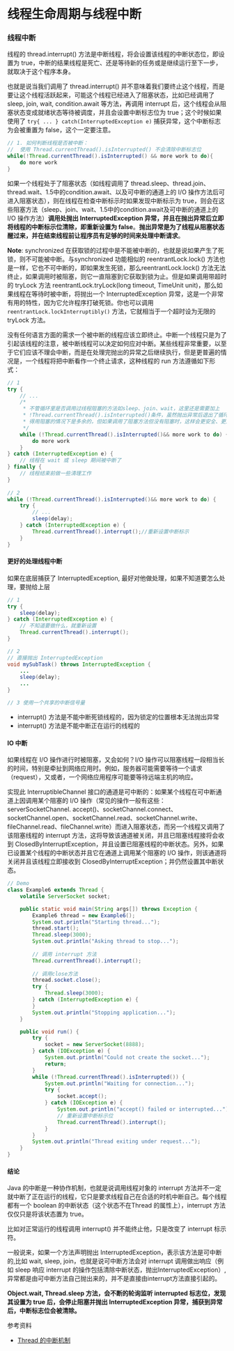 # 线程生命周期与线程中断

### 线程中断

线程的 thread.interrupt\(\) 方法是中断线程，将会设置该线程的中断状态位，即设置为 true，中断的结果线程是死亡、还是等待新的任务或是继续运行至下一步，就取决于这个程序本身。

也就是说当我们调用了 thread.interrupt\(\) 并不意味着我们要终止这个线程，而是要让这个线程活跃起来，可能这个线程已经进入了阻塞状态，比如已经调用了 sleep, join, wait, condition.await 等方法，再调用 interrupt 后，这个线程会从阻塞状态变成就绪状态等待被调度，并且会设置中断标志位为 true；这个时候如果使用了 `try{ ... } catch(InterruptedException e)` 捕获异常，这个中断标志为会被重置为 false，这个一定要注意。

```java
// 1. 如何判断线程是否被中断：
//  使用 Thread.currentThread().isInterrupted() 不会清除中断标志位
while(!Thread.currentThread().isInterrupted() && more work to do){
    do more work
}

```

如果一个线程处于了阻塞状态（如线程调用了 thread.sleep、thread.join、thread.wait、1.5中的condition.await、以及可中断的通道上的  I/O  操作方法后可进入阻塞状态），则在线程在检查中断标示时如果发现中断标示为 true，则会在这些阻塞方法（sleep、join、wait、1.5中的condition.await及可中断的通道上的 I/O 操作方法）**调用处抛出 InterruptedException 异常，并且在抛出异常后立即将线程的中断标示位清除，即重新设置为 false**。**抛出异常是为了线程从阻塞状态醒过来，并在结束线程前让程序员有足够的时间来处理中断请求**。

**Note**: synchronized 在获取锁的过程中是不能被中断的，也就是说如果产生了死锁，则不可能被中断。与synchronized 功能相似的 reentrantLock.lock\(\) 方法也是一样，它也不可中断的，即如果发生死锁，那么reentrantLock.lock\(\) 方法无法终止，如果调用时被阻塞，则它一直阻塞到它获取到锁为止。但是如果调用带超时的 tryLock 方法 reentrantLock.tryLock\(long timeout, TimeUnit unit\)，那么如果线程在等待时被中断，将抛出一个 InterruptedException 异常，这是一个非常有用的特性，因为它允许程序打破死锁。你也可以调用 `reentrantLock.lockInterruptibly()` 方法，它就相当于一个超时设为无限的 tryLock 方法。

没有任何语言方面的需求一个被中断的线程应该立即终止。中断一个线程只是为了引起该线程的注意，被中断线程可以决定如何应对中断。某些线程非常重要，以至于它们应该不理会中断，而是在处理完抛出的异常之后继续执行，但是更普遍的情况是，一个线程将把中断看作一个终止请求，这种线程的 run 方法遵循如下形式：

```java
// 1
try {
    // ...
    /*
     * 不管循环里是否调用过线程阻塞的方法如sleep、join、wait，这里还是需要加上
     * !Thread.currentThread().isInterrupted()条件，虽然抛出异常后退出了循环，显
     * 得用阻塞的情况下是多余的，但如果调用了阻塞方法但没有阻塞时，这样会更安全、更及时。
     */
    while (!Thread.currentThread().isInterrupted()&& more work to do) {
        do more work 
    }
} catch (InterruptedException e) {
    // 线程在 wait 或 sleep 期间被中断了
} finally {
    // 线程结束前做一些清理工作
}
    
// 2
while (!Thread.currentThread().isInterrupted()&& more work to do) {
    try {
        // ...
        sleep(delay);
    } catch (InterruptedException e) {
        Thread.currentThread().interrupt();//重新设置中断标示
    }
}
```

#### 更好的处理线程中断

如果在底层捕获了 InterruptedException, 最好对他做处理，如果不知道要怎么处理，要抛给上层

```java
// 1
try {
    sleep(delay);
} catch (InterruptedException e) {
    // 不知道要做什么，就重新设置
    Thread.currentThread().interrupt();
}

// 2
// 直接抛出 InterruptedException
void mySubTask() throws InterruptedException {
    ...
    sleep(delay);
    ...
}

// 3 使用一个共享的中断信号量

```

* interrupt\(\) 方法是不能中断死锁线程的，因为锁定的位置根本无法抛出异常
* interrupt\(\) 方法是不能中断正在运行的线程的

#### IO 中断

如果线程在 I/O 操作进行时被阻塞，又会如何？I/O 操作可以阻塞线程一段相当长的时间，特别是牵扯到网络应用时。例如，服务器可能需要等待一个请求（request），又或者，一个网络应用程序可能要等待远端主机的响应。

实现此 InterruptibleChannel 接口的通道是可中断的：如果某个线程在可中断通道上因调用某个阻塞的  I/O  操作（常见的操作一般有这些：serverSocketChannel. accept\(\)、socketChannel.connect、socketChannel.open、socketChannel.read、socketChannel.write、fileChannel.read、fileChannel.write）而进入阻塞状态，而另一个线程又调用了该阻塞线程的 interrupt 方法，这将导致该通道被关闭，并且已阻塞线程接将会收到 ClosedByInterruptException，并且设置已阻塞线程的中断状态。另外，如果已设置某个线程的中断状态并且它在通道上调用某个阻塞的 I/O 操作，则该通道将关闭并且该线程立即接收到 ClosedByInterruptException；并仍然设置其中断状态。

```java
// Demo
class Example6 extends Thread {
    volatile ServerSocket socket;

    public static void main(String args[]) throws Exception {
        Example6 thread = new Example6();
        System.out.println("Starting thread...");
        thread.start();
        Thread.sleep(3000);
        System.out.println("Asking thread to stop...");
        
        // 调用 interrupt 方法
        Thread.currentThread().interrupt();
        
        // 调用close方法
        thread.socket.close();
        try {
            Thread.sleep(3000);
        } catch (InterruptedException e) {
        }
        System.out.println("Stopping application...");
    }

    public void run() {
        try {
            socket = new ServerSocket(8888);
        } catch (IOException e) {
            System.out.println("Could not create the socket...");
            return;
        }
        while (!Thread.currentThread().isInterrupted()) {
            System.out.println("Waiting for connection...");
            try {
                socket.accept();
            } catch (IOException e) {
                System.out.println("accept() failed or interrupted...");
                // 重新设置中断标示位
                Thread.currentThread().interrupt();
            }
        }
        System.out.println("Thread exiting under request...");
    }
}

```

#### 结论

Java 的中断是一种协作机制，也就是说调用线程对象的 interrupt 方法并不一定就中断了正在运行的线程，它只是要求线程自己在合适的时机中断自己。每个线程都有一个 boolean 的中断状态（这个状态不在Thread 的属性上），interrupt 方法仅仅只是将该状态置为 true。

比如对正常运行的线程调用 interrupt\(\) 并不能终止他，只是改变了 interrupt 标示符。

一般说来，如果一个方法声明抛出 InterruptedException，表示该方法是可中断的,比如 wait, sleep, join，也就是说可中断方法会对 interrupt 调用做出响应（例如 sleep 响应 interrupt 的操作包括清除中断状态，抛出InterruptedException）,异常都是由可中断方法自己抛出来的，并不是直接由interrupt方法直接引起的。

**Object.wait, Thread.sleep 方法，会不断的轮询监听 interrupted 标志位，发现其设置为 true 后，会停止阻塞并抛出 InterruptedException 异常，捕获到异常后，中断标志位会被清除。**

参考资料

* [Thread 的中断机制](https://www.cnblogs.com/onlywujun/p/3565082.html)

